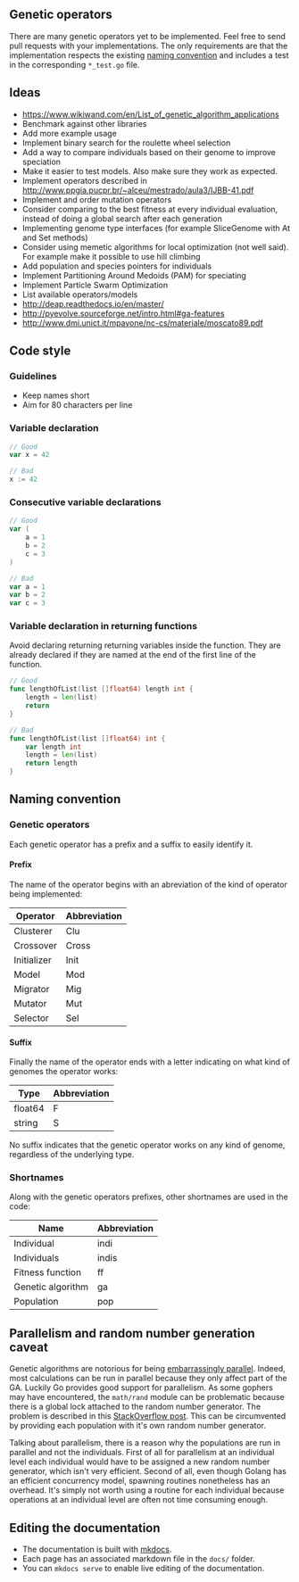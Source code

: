 ## Genetic operators

There are many genetic operators yet to be implemented. Feel free to send pull requests with your implementations. The only requirements are that the implementation respects the existing [naming convention](#naming-convention) and includes a test in the corresponding `*_test.go` file.

## Ideas

- https://www.wikiwand.com/en/List_of_genetic_algorithm_applications
- Benchmark against other libraries
- Add more example usage
- Implement binary search for the roulette wheel selection
- Add a way to compare individuals based on their genome to improve speciation
- Make it easier to test models. Also make sure they work as expected.
- Implement operators described in http://www.ppgia.pucpr.br/~alceu/mestrado/aula3/IJBB-41.pdf
- Implement and order mutation operators
- Consider comparing to the best fitness at every individual evaluation, instead of doing a global search after each generation
- Implementing genome type interfaces (for example SliceGenome with At and Set methods)
- Consider using memetic algorithms for local optimization (not well said). For example make it possible to use hill climbing
- Add population and species pointers for individuals
- Implement Partitioning Around Medoids (PAM) for speciating
- Implement Particle Swarm Optimization
- List available operators/models
- http://deap.readthedocs.io/en/master/
- http://pyevolve.sourceforge.net/intro.html#ga-features
- http://www.dmi.unict.it/mpavone/nc-cs/materiale/moscato89.pdf

## Code style

### Guidelines

- Keep names short
- Aim for 80 characters per line

### Variable declaration

```go
// Good
var x = 42

// Bad
x := 42
```

### Consecutive variable declarations

```go
// Good
var (
    a = 1
    b = 2
    c = 3
)

// Bad
var a = 1
var b = 2
var c = 3
```

### Variable declaration in returning functions

Avoid declaring returning returning variables inside the function. They are already declared if they are named at the end of the first line of the function.

```go
// Good
func lengthOfList(list []float64) length int {
    length = len(list)
    return
}

// Bad
func lengthOfList(list []float64) int {
    var length int
    length = len(list)
    return length
}
```

## Naming convention

### Genetic operators

Each genetic operator has a prefix and a suffix to easily identify it.

#### Prefix

The name of the operator begins with an abreviation of the kind of operator being implemented:

| Operator    | Abbreviation |
|-------------|--------------|
| Clusterer   | Clu          |
| Crossover   | Cross        |
| Initializer | Init         |
| Model       | Mod          |
| Migrator    | Mig          |
| Mutator     | Mut          |
| Selector    | Sel          |

#### Suffix

Finally the name of the operator ends with a letter indicating on what kind of genomes the operator works:

| Type    | Abbreviation |
|---------|--------------|
| float64 | F            |
| string  | S            |

No suffix indicates that the genetic operator works on any kind of genome, regardless of the underlying type.


### Shortnames

Along with the genetic operators prefixes, other shortnames are used in the code:

| Name              | Abbreviation |
|-------------------|--------------|
| Individual        | indi         |
| Individuals       | indis        |
| Fitness function  | ff           |
| Genetic algorithm | ga           |
| Population        | pop          |


## Parallelism and random number generation caveat

Genetic algorithms are notorious for being [embarrassingly parallel](http://www.wikiwand.com/en/Embarrassingly_parallel). Indeed, most calculations can be run in parallel because they only affect part of the GA. Luckily Go provides good support for parallelism. As some gophers may have encountered, the `math/rand` module can be problematic because there is a global lock attached to the random number generator. The problem is described in this [StackOverflow post](http://stackoverflow.com/questions/14298523/why-does-adding-concurrency-slow-down-this-golang-code). This can be circumvented by providing each population with it's own random number generator.

Talking about parallelism, there is a reason why the populations are run in parallel and not the individuals. First of all for parallelism at an individual level each individual would have to be assigned a new random number generator, which isn't very efficient. Second of all, even though Golang has an efficient concurrency model, spawning routines nonetheless has an overhead. It's simply not worth using a routine for each individual because operations at an individual level are often not time consuming enough.

## Editing the documentation

- The documentation is built with [mkdocs](https://mkdocs.readthedocs.io).
- Each page has an associated markdown file in the `docs/` folder.
- You can `mkdocs serve` to enable live editing of the documentation.
